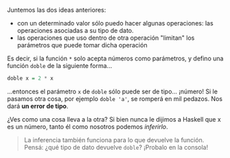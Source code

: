 Juntemos las dos ideas anteriores: 

  * con un determinado valor sólo puedo hacer algunas operaciones: las operaciones asociadas a su tipo de dato. 
  * las operaciones que uso dentro de otra operación  "limitan" los parámetros que puede tomar dicha operación
  
Es decir, si la función `*` solo acepta números como parámetros, y defino una función `doble` de la siguiente forma... 

```haskell
doble x = 2 * x
```

...entonces el parámetro `x` de `doble` sólo puede ser de tipo... ¡número! Si le pasamos otra cosa, por ejemplo `doble 'a'`, se romperá en mil pedazos. Nos dará **un error de tipo**. 

¿Ves como una cosa lleva a la otra? Si bien nunca le dijimos a Haskell que x es un número, tanto él como nosotros podemos _inferirlo_.

> La inferencia también funciona para lo que devuelve la función. Pensá: ¿qué tipo de dato devuelve `doble`? ¡Probalo en la consola!
